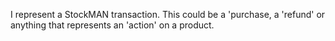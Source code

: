 I represent a StockMAN transaction. This could be a 'purchase, a 'refund' or anything that represents an 'action' on a product. 